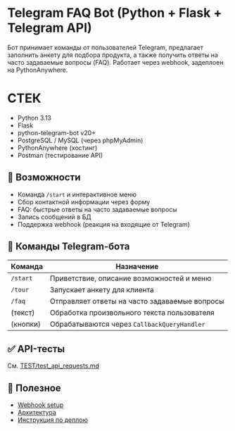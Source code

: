 # Telegram FAQ Bot (Python + Flask + Telegram API)
Бот принимает команды от пользователей Telegram, предлагает заполнить анкету для подбора продукта, а также получить ответы на часто задаваемые вопросы (FAQ). Работает через webhook, задеплоен на PythonAnywhere.

# СТЕК
- Python 3.13
- Flask
- python-telegram-bot v20+
- PostgreSQL / MySQL (через phpMyAdmin)
- PythonAnywhere (хостинг)
- Postman (тестирование API)

## 🚀 Возможности
- Команда `/start` и интерактивное меню
- Сбор контактной информации через форму
- FAQ: быстрые ответы на часто задаваемые вопросы
- Запись сообщений в БД
- Поддержка webhook (реакция на входящие от Telegram)

## 🤖 Команды Telegram-бота

| Команда      | Назначение                                           |
|--------------|------------------------------------------------------|
| `/start`     | Приветствие, описание возможностей и меню           |
| `/tour`      | Запускает анкету для клиента                         |
| `/faq`       | Отправляет ответы на часто задаваемые вопросы       |
| (текст)      | Обработка произвольного текста пользователя         |
| (кнопки)     | Обрабатываются через `CallbackQueryHandler`         |



## ✅ API-тесты
См. [TEST/test_api_requests.md](test/test_api_requests.md)

## 📎 Полезное
- [Webhook setup](webhook_setup.md)
- [Архитектура](docs/architecture.md)
- [Инструкция по деплою](docs/deployment_steps.md)
